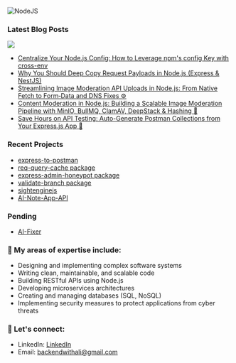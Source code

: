 ![NodeJS](https://img.shields.io/badge/node.js-6DA55F?style=for-the-badge&logo=node.js&logoColor=white)


### Latest Blog Posts
<a href="https://dev.to/silentwatcher_95"><img src="https://img.shields.io/badge/dev.to-0A0A0A?style=for-the-badge&logo=devdotto&logoColor=white"/></a>

<!-- BLOG-POST-LIST:START -->
- [Centralize Your Node.js Config: How to Leverage npm&#39;s config Key with cross-env](https://dev.to/silentwatcher_95/centralize-your-nodejs-config-how-to-leverage-npms-config-key-with-cross-env-l2h)
- [Why You Should Deep Copy Request Payloads in Node.js &lpar;Express &amp; NestJS&rpar;](https://dev.to/silentwatcher_95/why-you-should-deep-copy-request-payloads-in-nodejs-express-nestjs-59kk)
- [Streamlining Image Moderation API Uploads in Node.js: From Native Fetch to Form‑Data and DNS Fixes ⚙](https://dev.to/silentwatcher_95/streamlining-image-moderation-api-uploads-in-nodejs-from-native-fetch-to-form-data-and-dns-fixes-3md6)
- [Content Moderation in Node.js: Building a Scalable Image Moderation Pipeline with MinIO, BullMQ, ClamAV, DeepStack &amp; Hashing 🧬](https://dev.to/silentwatcher_95/content-moderation-in-nodejs-building-a-scalable-image-moderation-pipeline-with-minio-bullmq-f53)
- [Save Hours on API Testing: Auto-Generate Postman Collections from Your Express.js App 🧪](https://dev.to/silentwatcher_95/save-hours-on-api-testing-auto-generate-postman-collections-from-your-expressjs-app-mbo)
<!-- BLOG-POST-LIST:END -->

### Recent Projects
- [express-to-postman](https://www.npmjs.com/package/express-to-postman)
- [req-query-cache package](https://www.npmjs.com/package/req-query-cache)
- [express-admin-honeypot package](https://www.npmjs.com/package/express-admin-honeypot)
- [validate-branch package](https://www.npmjs.com/package/validate-branch)
- [sightenginejs](https://www.npmjs.com/package/sightenginejs)
- [AI-Note-App-API](https://github.com/Silent-Watcher/note-app-api)

### Pending

- [AI-Fixer](https://github.com/Silent-Watcher/aifixer)

### 🔭 My areas of expertise include: ###

* Designing and implementing complex software systems
* Writing clean, maintainable, and scalable code
* Building RESTful APIs using Node.js
* Developing microservices architectures
* Creating and managing databases (SQL, NoSQL)
* Implementing security measures to protect applications from cyber threats 

### 💬 Let's connect: ###

* LinkedIn: [LinkedIn](https://www.linkedin.com/in/alitte "LinkedIn")
* Email: backendwithali@gmail.com
